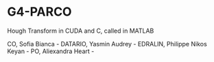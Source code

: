 # G4-PARCO
Hough Transform in CUDA and C, called in MATLAB

CO, Sofia Bianca - 
DATARIO, Yasmin Audrey - 
EDRALIN, Philippe Nikos Keyan - 
PO, Aliexandra Heart -

